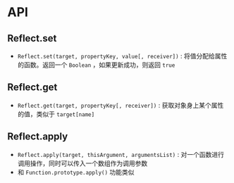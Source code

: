 # API

## Reflect.set

+ `Reflect.set(target, propertyKey, value[, receiver])` : 将值分配给属性的函数。返回一个 `Boolean` ，如果更新成功，则返回 `true`

## Reflect.get

+ `Reflect.get(target, propertyKey[, receiver])` : 获取对象身上某个属性的值，类似于 `target[name]`

## Reflect.apply

+ `Reflect.apply(target, thisArgument, argumentsList)` : 对一个函数进行调用操作，同时可以传入一个数组作为调用参数
+ 和 `Function.prototype.apply()` 功能类似
